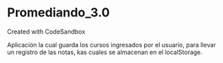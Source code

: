 # Promediando_3.0
Created with CodeSandbox

Aplicación la cual guarda los cursos ingresados por el usuario, para llevar un registro de las notas, kas cuales se almacenan en el localStorage.
